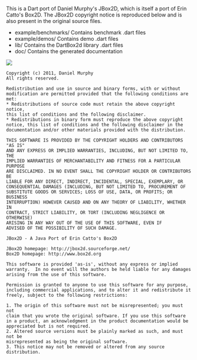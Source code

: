 This is a Dart port of Daniel Murphy's JBox2D, which is itself a port of Erin
Catto's Box2D. The JBox2D copyright notice is reproduced below and is also
present in the original source files.

* example/benchmarks/   Contains benchmark .dart files
* example/demos/        Contains demo .dart files
* lib/         	        Contains the DartBox2d library .dart files
* doc/                  Contains the generated documentation

[![](https://drone.io/github.com/dart-lang/dart-box2d/status.png)](https://drone.io/github.com/dart-lang/dart-box2d/latest)

```
Copyright (c) 2011, Daniel Murphy
All rights reserved.

Redistribution and use in source and binary forms, with or without
modification are permitted provided that the following conditions are met:
* Redistributions of source code must retain the above copyright notice,
this list of conditions and the following disclaimer.
* Redistributions in binary form must reproduce the above copyright
notice, this list of conditions and the following disclaimer in the
documentation and/or other materials provided with the distribution.

THIS SOFTWARE IS PROVIDED BY THE COPYRIGHT HOLDERS AND CONTRIBUTORS "AS IS"
AND ANY EXPRESS OR IMPLIED WARRANTIES, INCLUDING, BUT NOT LIMITED TO, THE
IMPLIED WARRANTIES OF MERCHANTABILITY AND FITNESS FOR A PARTICULAR PURPOSE
ARE DISCLAIMED. IN NO EVENT SHALL THE COPYRIGHT HOLDER OR CONTRIBUTORS BE
LIABLE FOR ANY DIRECT, INDIRECT, INCIDENTAL, SPECIAL, EXEMPLARY, OR
CONSEQUENTIAL DAMAGES (INCLUDING, BUT NOT LIMITED TO, PROCUREMENT OF
SUBSTITUTE GOODS OR SERVICES; LOSS OF USE, DATA, OR PROFITS; OR BUSINESS
INTERRUPTION) HOWEVER CAUSED AND ON ANY THEORY OF LIABILITY, WHETHER IN
CONTRACT, STRICT LIABILITY, OR TORT (INCLUDING NEGLIGENCE OR OTHERWISE)
ARISING IN ANY WAY OUT OF THE USE OF THIS SOFTWARE, EVEN IF
ADVISED OF THE POSSIBILITY OF SUCH DAMAGE.
```
```
JBox2D - A Java Port of Erin Catto's Box2D

JBox2D homepage: http://jbox2d.sourceforge.net/ 
Box2D homepage: http://www.box2d.org

This software is provided 'as-is', without any express or implied
warranty.  In no event will the authors be held liable for any damages
arising from the use of this software.

Permission is granted to anyone to use this software for any purpose,
including commercial applications, and to alter it and redistribute it
freely, subject to the following restrictions:

1. The origin of this software must not be misrepresented; you must not
claim that you wrote the original software. If you use this software
in a product, an acknowledgment in the product documentation would be
appreciated but is not required.
2. Altered source versions must be plainly marked as such, and must not be
misrepresented as being the original software.
3. This notice may not be removed or altered from any source distribution.
```

